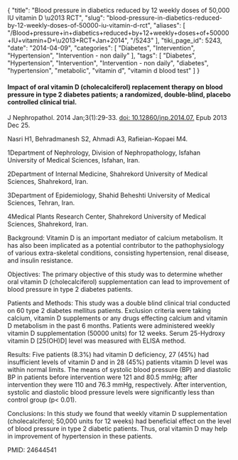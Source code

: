 {
    "title": "Blood pressure in diabetics reduced by 12 weekly doses of 50,000 IU vitamin D \u2013 RCT",
    "slug": "blood-pressure-in-diabetics-reduced-by-12-weekly-doses-of-50000-iu-vitamin-d-rct",
    "aliases": [
        "/Blood+pressure+in+diabetics+reduced+by+12+weekly+doses+of+50000+IU+vitamin+D+\u2013+RCT+Jan+2014",
        "/5243"
    ],
    "tiki_page_id": 5243,
    "date": "2014-04-09",
    "categories": [
        "Diabetes",
        "Intervention",
        "Hypertension",
        "Intervention - non daily"
    ],
    "tags": [
        "Diabetes",
        "Hypertension",
        "Intervention",
        "Intervention - non daily",
        "diabetes",
        "hypertension",
        "metabolic",
        "vitamin d",
        "vitamin d blood test"
    ]
}


#### Impact of oral vitamin D (cholecalciferol) replacement therapy on blood pressure in type 2 diabetes patients; a randomized, double-blind, placebo controlled clinical trial.

J Nephropathol. 2014 Jan;3(1):29-33. [doi: 10.12860/jnp.2014.07.](https://doi.org/10.12860/jnp.2014.07.) Epub 2013 Dec 25.

Nasri H1, Behradmanesh S2, Ahmadi A3, Rafieian-Kopaei M4.

1Department of Nephrology, Division of Nephropathology, Isfahan University of Medical Sciences, Isfahan, Iran.

2Department of Internal Medicine, Shahrekord University of Medical Sciences, Shahrekord, Iran.

3Department of Epidemiology, Shahid Beheshti University of Medical Sciences, Tehran, Iran.

4Medical Plants Research Center, Shahrekord University of Medical Sciences, Shahrekord, Iran. 

Background: Vitamin D is an important mediator of calcium metabolism. It has also been implicated as a potential contributor to the pathophysiology of various extra-skeletal conditions, consisting hypertension, renal disease, and insulin resistance.

Objectives: The primary objective of this study was to determine whether oral vitamin D (cholecalciferol) supplementation can lead to improvement of blood pressure in type 2 diabetes patients. 

Patients and Methods: This study was a double blind clinical trial conducted on 60 type 2 diabetes mellitus patients. Exclusion criteria were taking calcium, vitamin D supplements or any drugs effecting calcium and vitamin D metabolism in the past 6 months. Patients were administered weekly vitamin D supplementation (50000 units) for 12 weeks. Serum 25-Hydroxy vitamin D <span>[25(OH)D]</span> level was measured with ELISA method. 

Results: Five patients (8.3%) had vitamin D deficiency, 27 (45%) had insufficient levels of vitamin D and in 28 (45%) patients vitamin D level was within normal limits. The means of systolic blood pressure (BP) and diastolic BP in patients before intervention were 121 and 80.5 mmHg; after intervention they were 110 and 76.3 mmHg, respectively. After intervention, systolic and diastolic blood pressure levels were significantly less than control group (p< 0.01). 

Conclusions: In this study we found that weekly vitamin D supplementation (cholecalciferol; 50,000 units for 12 weeks) had beneficial effect on the level of blood pressure in type 2 diabetic patients. Thus, oral vitamin D may help in improvement of hypertension in these patients.

PMID: 24644541